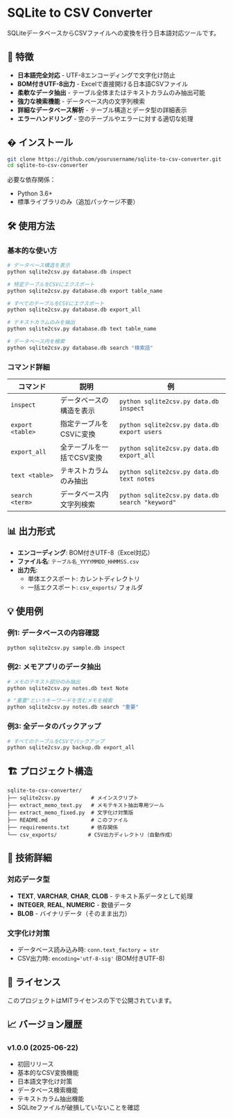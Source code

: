 # SQLite to CSV Converter

SQLiteデータベースからCSVファイルへの変換を行う日本語対応ツールです。

## 🚀 特徴

- **日本語完全対応** - UTF-8エンコーディングで文字化け防止
- **BOM付きUTF-8出力** - Excelで直接開ける日本語CSVファイル
- **柔軟なデータ抽出** - テーブル全体またはテキストカラムのみ抽出可能
- **強力な検索機能** - データベース内の文字列検索
- **詳細なデータベース解析** - テーブル構造とデータ型の詳細表示
- **エラーハンドリング** - 空のテーブルやエラーに対する適切な処理
## � インストール

```bash
git clone https://github.com/yourusername/sqlite-to-csv-converter.git
cd sqlite-to-csv-converter
```

必要な依存関係：
- Python 3.6+
- 標準ライブラリのみ（追加パッケージ不要）

## 🛠️ 使用方法

### 基本的な使い方

```bash
# データベース構造を表示
python sqlite2csv.py database.db inspect

# 特定テーブルをCSVにエクスポート
python sqlite2csv.py database.db export table_name

# すべてのテーブルをCSVにエクスポート
python sqlite2csv.py database.db export_all

# テキストカラムのみを抽出
python sqlite2csv.py database.db text table_name

# データベース内を検索
python sqlite2csv.py database.db search "検索語"
```

### コマンド詳細

| コマンド | 説明 | 例 |
|----------|------|-----|
| `inspect` | データベースの構造を表示 | `python sqlite2csv.py data.db inspect` |
| `export <table>` | 指定テーブルをCSVに変換 | `python sqlite2csv.py data.db export users` |
| `export_all` | 全テーブルを一括でCSV変換 | `python sqlite2csv.py data.db export_all` |
| `text <table>` | テキストカラムのみ抽出 | `python sqlite2csv.py data.db text notes` |
| `search <term>` | データベース内文字列検索 | `python sqlite2csv.py data.db search "keyword"` |

## 📊 出力形式

- **エンコーディング**: BOM付きUTF-8（Excel対応）
- **ファイル名**: `テーブル名_YYYYMMDD_HHMMSS.csv`
- **出力先**: 
  - 単体エクスポート: カレントディレクトリ
  - 一括エクスポート: `csv_exports/` フォルダ

## 💡 使用例

### 例1: データベースの内容確認
```bash
python sqlite2csv.py sample.db inspect
```

### 例2: メモアプリのデータ抽出
```bash
# メモのテキスト部分のみ抽出
python sqlite2csv.py notes.db text Note

# "重要"というキーワードを含むメモを検索
python sqlite2csv.py notes.db search "重要"
```

### 例3: 全データのバックアップ
```bash
# すべてのテーブルをCSVでバックアップ
python sqlite2csv.py backup.db export_all
```

## 🏗️ プロジェクト構造

```
sqlite-to-csv-converter/
├── sqlite2csv.py          # メインスクリプト
├── extract_memo_text.py   # メモテキスト抽出専用ツール
├── extract_memo_fixed.py  # 文字化け対策版
├── README.md              # このファイル
├── requirements.txt       # 依存関係
└── csv_exports/          # CSV出力ディレクトリ（自動作成）
```

## 🔧 技術詳細

### 対応データ型
- **TEXT**, **VARCHAR**, **CHAR**, **CLOB** - テキスト系データとして処理
- **INTEGER**, **REAL**, **NUMERIC** - 数値データ
- **BLOB** - バイナリデータ（そのまま出力）

### 文字化け対策
- データベース読み込み時: `conn.text_factory = str`
- CSV出力時: `encoding='utf-8-sig'` (BOM付きUTF-8)

## 📝 ライセンス

このプロジェクトはMITライセンスの下で公開されています。

## 📈 バージョン履歴

### v1.0.0 (2025-06-22)
- 初回リリース
- 基本的なCSV変換機能
- 日本語文字化け対策
- データベース検索機能
- テキストカラム抽出機能
- SQLiteファイルが破損していないことを確認
